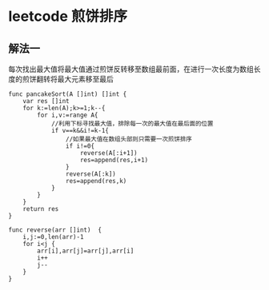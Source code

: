 # leetcode 煎饼排序

## 解法一

每次找出最大值将最大值通过煎饼反转移至数组最前面，在进行一次长度为数组长度的煎饼翻转将最大元素移至最后

```
func pancakeSort(A []int) []int {
	var res []int
	for k:=len(A);k>=1;k--{
		for i,v:=range A{
            //利用下标寻找最大值，排除每一次的最大值在最后面的位置
			if v==k&&i!=k-1{
                //如果最大值在数组头部则只需要一次煎饼排序
				if i!=0{
					reverse(A[:i+1])
					res=append(res,i+1)
				}
				reverse(A[:k])
				res=append(res,k)
			}
		}
	}
	return res
}

func reverse(arr []int)  {
	i,j:=0,len(arr)-1
	for i<j {
		arr[i],arr[j]=arr[j],arr[i]
		i++
		j--
	}
}
```